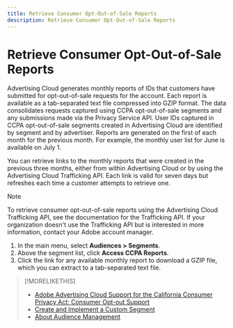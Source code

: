 ```yaml
---
title: Retrieve Consumer Opt-Out-of-Sale Reports
description: Retrieve Consumer Opt-Out-of-Sale Reports
---
```


# Retrieve Consumer Opt-Out-of-Sale Reports

Advertising Cloud generates monthly reports of IDs that customers have submitted for opt-out-of-sale requests for the account. Each report is available as a tab-separated text file compressed into GZIP format. The data consolidates requests captured using CCPA opt-out-of-sale segments and any submissions made via the Privacy Service API. User IDs captured in CCPA opt-out-of-sale segments created in Advertising Cloud are identified by segment and by advertiser. Reports are generated on the first of each month for the previous month. For example, the monthly user list for June is available on July 1.

You can retrieve links to the monthly reports that were created in the previous three months, either from within Advertising Cloud or by using the Advertising Cloud Trafficking API. Each link is valid for seven days but refreshes each time a customer attempts to retrieve one.

>[!NOTE]
>
>To retrieve consumer opt-out-of-sale reports using the Advertising Cloud Trafficking API, see the documentation for the Trafficking API. If your organization doesn't use the Trafficking API but is interested in more information, contact your Adobe account manager.

1. In the main menu, select **Audiences > Segments**.
1. Above the segment list, click **Access CCPA Reports**.
1. Click the link for any available monthly report to download a GZIP file, which you can extract to a tab-separated text file.

>[!MORELIKETHIS]
>
>* [Adobe Advertising Cloud Support for the California Consumer Privacy Act: Consumer Opt-out Support](https://docs.adobe.com/content/help/en/advertising-cloud/all/privacy/ad-cloud-ccpa-opt-out-of-sale.html)
>* [Create and Implement a Custom Segment](audience-create-custom-segment.md)
>* [About Audience Management](audience-about.md)
